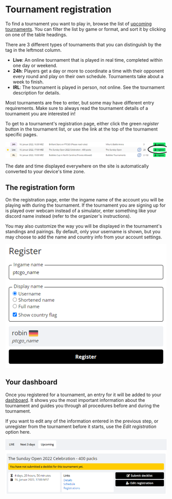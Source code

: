 # Tournament registration

To find a tournament you want to play in, browse the list of [upcoming tournaments](https://play.limitlesstcg.com/tournaments/upcoming). You can filter the list by game or format, and sort it by clicking on one of the table headings.

There are 3 different types of tournaments that you can distinguish by the tag in the leftmost column.
* **Live**: An online tournament that is played in real time, completed within one day or weekend.
* **24h**: Players get a day or more to coordinate a time with their opponent every round and play on their own schedule. Tournaments take about a week to finish.
* **IRL**: The tournament is played in person, not online. See the tournament description for details.

Most tournaments are free to enter, but some may have different entry requirements. Make sure to always read the tournament details of a tournament you are interested in!

To get to a tournament's registration page, either click the green *register* button in the tournament list, or use the link at the top of the tournament specific pages.

![upcoming_tournaments](./img/registration-list.png)

The date and time displayed everywhere on the site is automatically converted to your device's time zone.

## The registration form
On the registration page, enter the ingame name of the account you will be playing with during the tournament. If the tournament you are signing up for is played over webcam instead of a simulator, enter something like your discord name instead (refer to the organizer's instructions).

You may also customize the way you will be displayed in the tournament's standings and pairings. By default, only your username is shown, but you may choose to add the name and country info from your account settings.

![registration_form](./img/registration-form.png)

## Your dashboard

Once you registered for a tournament, an entry for it will be added to your [dashboard](https://play.limitlesstcg.com/dashboard). It shows you the most important information about the tournament and guides you through all procedures before and during the tournament.

If you want to edit any of the information entered in the previous step, or unregister from the tournament before it starts, use the *Edit registration* option here.

![dashboard](./img/registration-dashboard.png)
